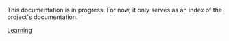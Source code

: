 This documentation is in progress.  For now, it only serves as an index of the project's documentation.

[Learning](learning.md)<br/>
